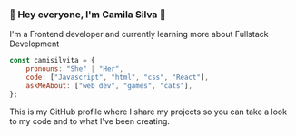 ### 👋 Hey everyone, I'm Camila Silva 👋

I'm a Frontend developer and currently learning more about Fullstack Development

```javascript
const camisilvita = {
    pronouns: "She" | "Her",
    code: ["Javascript", "html", "css", "React"],
    askMeAbout: ["web dev", "games", "cats"],
};
```

This is my GitHub profile where I share my projects so you can take a look to my code and to what I've been creating.

